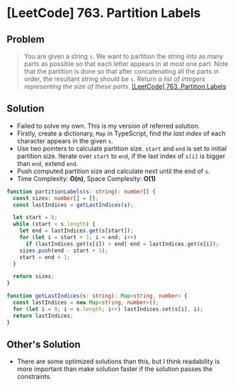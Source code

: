 # [LeetCode] 763. Partition Labels

## Problem

> You are given a string `s`. We want to partition the string into as many parts as possible so that each letter appears in at most one part.
> Note that the partition is done so that after concatenating all the parts in order, the resultant string should be `s`.
> Return _a list of integers representing the size of these parts_.
> [[LeetCode] 763. Partition Labels](https://leetcode.com/problems/partition-labels/description/?envType=study-plan&id=data-structure-ii)

## Solution

- Failed to solve my own. This is my version of referred solution.
- Firstly, create a dictionary, `Map` in TypeScript, find _the last index_ of each character appears in the given `s`.
- Use two pointers to calculate partition size. `start` and `end` is set to initial partition size. Iterate over `start` to `end`, if the last index of `s[i]` is bigger than `end`, extend `end`.
- Push computed partition size and calculate next until the end of `s`.
- Time Complexity: **O(n)**, Space Complexity: **O(1)**

```typescript
function partitionLabels(s: string): number[] {
  const sizes: number[] = [];
  const lastIndices = getLastIndices(s);

  let start = 0;
  while (start < s.length) {
    let end = lastIndices.get(s[start]);
    for (let i = start + 1; i < end; i++)
      if (lastIndices.get(s[i]) > end) end = lastIndices.get(s[i]);
    sizes.push(end - start + 1);
    start = end + 1;
  }

  return sizes;
}

function getLastIndices(s: string): Map<string, number> {
  const lastIndices = new Map<string, number>();
  for (let i = 0; i < s.length; i++) lastIndices.set(s[i], i);
  return lastIndices;
}
```

## Other's Solution

- There are some optimized solutions than this, but I think readability is more important than make solution faster if the solution passes the constraints.
